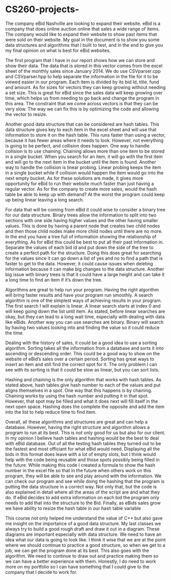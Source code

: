 # CS260-projects-
The company eBid Nashville are looking to expand their website. eBid is a company that does online auction online that sales a wide range of items. The company would like to expand their website to show past items that were sold on their website. My goal in the document is to show you some data structures and algorithms that I built to test, and in the end to give you my final opinion on what is best for eBid websites.  

The first program that I have in our report shows how we can store and show their data. The data that is stored in this vector comes from the excel sheet of the monthly sales since January 2014. We do use CSVparser.cpp and CSVparser.hpp to help separate the information in the file for it to be viewed easier in our program. Each item is divided by its bid Id, title, fund and amount.  As for sizes for vectors they can keep growing without needing a set size. This is great for eBid since the sales data will keep growing over time, which helps us from needing to go back and change the program in this area. The constraint that we come across vectors is that they can be very slow. The way we can fix this is by optimizing the code and allowing the vector to resize.  

Another good data structure that can be considered are hash tables. This data structure gives key to each item in the excel sheet and will use that information to store it on the hash table. This runs faster than using a vector, because it has fewer areas where it needs to look. However, not everything is going to be perfect, and collision does happen.  One way to handle collision is to use chaining. Chaining allows more than one item to be stored in a single bucket. When you search for an item, it will go with the first item and will go to the next item in the bucket until the item is found. Another way to handle the collision is linear probing. Linear probing keeps the item in a single bucket while if collision would happen the item would go into the next empty bucket. As for these solutions are made, it gives more opportunity for eBid to run their website much faster than just having a regular vector.  As for the company to create more sales, would the hash table be able to keep up with demand? At the worst the program could keep up being linear leaving a long search.  

For data that will be coming from eBid it could wise to consider a binary tree for our data structure. Binary trees allow the information to split into two sections with one side having higher values and the other having smaller values.  This is done by having a parent node that creates two child nodes and then those child nodes make more child nodes until there are no more.  In the end you have a tree full of information showing the relationship of everything. As for eBid this could be best to put all their past information in.  Separate the values of each bid id and put down the side of the tree to create a perfect path for the structure. Doing this does great for searching for the values since it can go down a list of yes and no to find a path that is faster to get to the data. However, it could cause issues when deleting information because it can make big changes to the data structure. Another big issue with binary trees is that it could have a large height and can take it a long time to find an item if it’s down the tree. 

Algorithms are great to help run your program. Having the right algorithm will bring faster results and have your program run smoothly. A search algorithm is one of the simplest ways of achieving results in your program. The first search I will explain is linear.  A linear search starts at index 0 and will keep going down the list until item. As stated, before linear searches are okay, but they can lead to a long wait time, especially with dealing with data like eBids. Another way you can use searches are binary.  Binary will search by having two values looking into and finding the value so it could reduce the time.  

Dealing with the history of sales, it could be a good idea to use a sorting algorithm. Sorting takes all the information from a database and sorts it into ascending or descending order.  This could be a good way to show on the website of eBid’s sales over a certain period. Sorting has great ways to insert an item and still find the correct spot for it. The only problem I can see with its sorting is that it could be slow as linear, but you can sort lists.  

Hashing and chaining is the only algorithm that works with hash tables.  As stated above, hash tables give hash number to each of the values and put aligns themselves in a spot. One way that this happens is by chaining. Chaining works by using the hash number and putting it in that spot. However, that spot may be filled and what it does next will fill itself in the next open space. Hashing does the complete the opposite and add the item into the list to help reduce time to find item. 

Overall, all these algorithms and structures are great and can help a database. However, having the right structure and algorithm allows a program to run at its best. This is not only good for us but also for our client. In my opinion I believe hash tables and hashing would be the best to deal with eBid database. Out of all the testing hash tables they turned out to be the fastest and most officiant for what eBid would need. Displaying all the bids in this format does leave with a lot of empty slots, but I think would help with the code being reusable and those spots possibly being filled in the future.  While making this code I created a formula to show the hash number in the excel file so that in the future when others work on this program, they will be able to see and play around with the information.  We can check our program and see while doing the hashing that the program is putting the data structure in a correct way. Not only that, but the code is also explained in detail where all the areas of the script are and what they do. If eBid decides to add extra information on each bid the program only needs to add that into the structure to the Bid.  Finally, as eBids sales grow we have ability to resize the hash table in our hash table variable  

This course not only helped me understand the value of C++ but also gave me insight on the importance of a good data structure.  My last classes we always try to build a good rough draft and draw it out in a diagram. These diagrams are important especially with data structure. We need to have an idea what our data is going to look like. I think it wise that we are at the point where we should continue to practice a good structure, so when we get to a job, we can get the program done at its best.  This also goes with the algorithm. We need to continue to draw out and practice making them so we can have a better experience with them. Honestly, I do need to work more on my portfolio so I can have something that I could give to the company that I decide to work for.  
